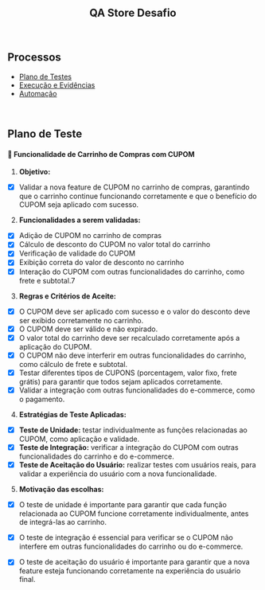 <h2 align="center"> QA Store Desafio </h2>

<br>

##  Processos

- [ Plano de Testes ](#plano-de-testes)
- [ Execução e Evidências ](#execução-e-evidências)
- [ Automação ](#automação)

<br>


## Plano de Teste

#### 🛒 Funcionalidade de Carrinho de Compras com CUPOM

1. **Objetivo:** 

- [x] Validar a nova feature de CUPOM no carrinho de compras, garantindo 
que o carrinho continue funcionando corretamente e que o benefício do CUPOM seja aplicado com sucesso.

2. **Funcionalidades a serem validadas:**

- [x] Adição de CUPOM no carrinho de compras
- [x] Cálculo de desconto do CUPOM no valor total do carrinho
- [x] Verificação de validade do CUPOM
- [x] Exibição correta do valor de desconto no carrinho
- [x] Interação do CUPOM com outras funcionalidades do carrinho, como frete e subtotal.7

3. **Regras e Critérios de Aceite:**

- [x] O CUPOM deve ser aplicado com sucesso e o valor do desconto deve ser exibido corretamente no carrinho.
- [x] O CUPOM deve ser válido e não expirado.
- [x] O valor total do carrinho deve ser recalculado corretamente após a aplicação do CUPOM.
- [x] O CUPOM não deve interferir em outras funcionalidades do carrinho, como cálculo de frete e subtotal.
- [x] Testar diferentes tipos de CUPONS (porcentagem, valor fixo, frete grátis) para garantir que todos sejam aplicados corretamente.
- [x] Validar a integração com outras funcionalidades do e-commerce, como o pagamento.

4. **Estratégias de Teste Aplicadas:**

- [x] **Teste de Unidade:** testar individualmente as funções relacionadas ao CUPOM, como aplicação e validade.
- [x] **Teste de Integração:** verificar a integração do CUPOM com outras funcionalidades do carrinho e do e-commerce.
- [x] **Teste de Aceitação do Usuário:** realizar testes com usuários reais, para validar a experiência do usuário com a nova funcionalidade.

5. **Motivação das escolhas:**

- [x] O teste de unidade é importante para garantir que cada função relacionada ao CUPOM funcione corretamente individualmente, antes de integrá-las ao carrinho.
- [x] O teste de integração é essencial para verificar se o CUPOM não interfere em outras funcionalidades do carrinho ou do e-commerce.
- [x] O teste de aceitação do usuário é importante para garantir que a nova feature esteja funcionando corretamente na experiência do usuário final.

